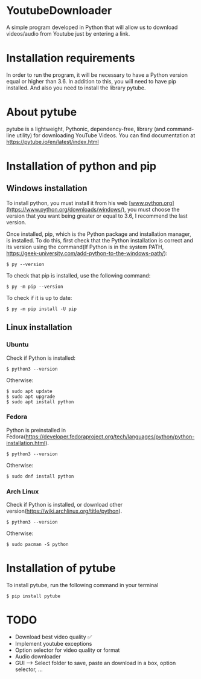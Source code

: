 # YoutubeDownloader
A simple program developed in Python that will allow us to download videos/audio from Youtube just by entering a link. 

Installation requirements
======================

In order to run the program, it will be necessary to have a Python version equal or higher than 3.6. In addition to this, you will need to have pip installed. And also you need to install the library pytube.

About pytube
======================

pytube is a lightweight, Pythonic, dependency-free, library (and command-line utility) for downloading YouTube Videos. You can find documentation at https://pytube.io/en/latest/index.html

Installation of python and pip
======================

Windows installation
--

To install python, you must install it from his web [www.python.org](https://www.python.org/downloads/windows/), you must choose the version that you want being greater or equal to 3.6, I recommend the last version.

Once installed, pip, which is the Python package and installation manager, is installed. To do this, first check that the Python installation is correct and its version using the command(If Python is in the system PATH, https://geek-university.com/add-python-to-the-windows-path/):

    $ py --version

To check that pip is installed, use the following command:

    $ py -m pip --version
    
To check if it is up to date:

    $ py -m pip install -U pip
    
    
Linux installation
--

### Ubuntu

Check if Python is installed:

    $ python3 --version

Otherwise:

    $ sudo apt update
    $ sudo apt upgrade
    $ sudo apt install python

### Fedora

Python is preinstalled in Fedora(https://developer.fedoraproject.org/tech/languages/python/python-installation.html).

    $ python3 --version
    
Otherwise:

    $ sudo dnf install python

### Arch Linux

Check if Python is installed, or download other version(https://wiki.archlinux.org/title/python).

    $ python3 --version
    
Otherwise:

    $ sudo pacman -S python

Installation of pytube
======================

To install pytube, run the following command in your terminal

    $ pip install pytube


TODO
======================
- Download best video quality ✅
- Implement youtube exceptions 
- Option selector for video quality or format
- Audio downloader
- GUI --> Select folder to save, paste an download in a box, option selector, ...
